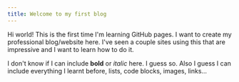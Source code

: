 ```yaml
---
title: Welcome to my first blog
---
```


Hi world! This is the first time I'm learning GitHub pages. I want to create my professional blog/website here. I've seen a couple sites using this that are impressive and I want to learn how to do it.

I don't know if I can include **bold** or  _italic_ here. I guess so.
Also I guess I can include everything I learnt before, lists, code blocks, images, links...
